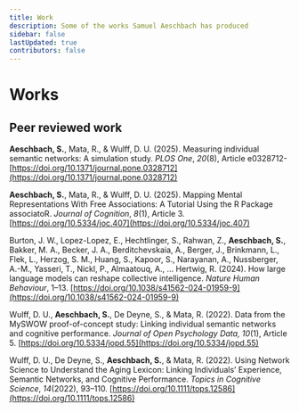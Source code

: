 ```yaml
---
title: Work
description: Some of the works Samuel Aeschbach has produced
sidebar: false
lastUpdated: true
contributors: false
---
```


# Works

## Peer reviewed work

**Aeschbach, S.**, Mata, R., & Wulff, D. U. (2025). Measuring individual semantic networks: A simulation study. _PLOS One_, _20_(8), Article e0328712- [https://doi.org/10.1371/journal.pone.0328712](https://doi.org/10.1371/journal.pone.0328712)

**Aeschbach, S.**, Mata, R., & Wulff, D. U. (2025). Mapping Mental Representations With Free Associations: A Tutorial Using the R Package associatoR. _Journal of Cognition_, _8_(1), Article 3. [https://doi.org/10.5334/joc.407](https://doi.org/10.5334/joc.407)

Burton, J. W., Lopez-Lopez, E., Hechtlinger, S., Rahwan, Z., **Aeschbach, S.**, Bakker, M. A., Becker, J. A., Berditchevskaia, A., Berger, J., Brinkmann, L., Flek, L., Herzog, S. M., Huang, S., Kapoor, S., Narayanan, A., Nussberger, A.-M., Yasseri, T., Nickl, P., Almaatouq, A., … Hertwig, R. (2024). How large language models can reshape collective intelligence. _Nature Human Behaviour_, 1–13. [https://doi.org/10.1038/s41562-024-01959-9](https://doi.org/10.1038/s41562-024-01959-9)

Wulff, D. U., **Aeschbach, S.**, De Deyne, S., & Mata, R. (2022). Data from the MySWOW proof-of-concept study: Linking individual semantic networks and cognitive performance. _Journal of Open Psychology Data, 10_(1), Article 5. [https://doi.org/10.5334/jopd.55](https://doi.org/10.5334/jopd.55)

Wulff, D. U., De Deyne, S., **Aeschbach, S.**, & Mata, R. (2022). Using Network Science to Understand the Aging Lexicon: Linking Individuals’ Experience, Semantic Networks, and Cognitive Performance. _Topics in Cognitive Science_, _14_(2022), 93–110. [https://doi.org/10.1111/tops.12586](https://doi.org/10.1111/tops.12586)
